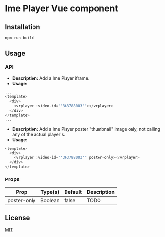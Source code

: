 
# Ime Player Vue component


## Installation

```bash
npm run build
```

## Usage

### API

- **Description:** Add a Ime Player iframe.
- **Usage:**

```js
...
<template>
  <div>
    <vrplayer :video-id="'363788003'"></vrplayer>
  </div>
</template>
...
```

- **Description:** Add a Ime Player poster "thumbnail" image only, not calling any of the actual player's.
- **Usage:**


```js
<template>
  <div>
    <vrplayer :video-id="'363788003'" poster-only></vrplayer>
  </div>
</template>
```

### Props

| Prop        | Type(s)        | Default | Description                                              |
| ----------- | -------------- | ------- | -------------------------------------------------------- |
| poster-only      | Boolean        | false   | TODO |


## License

[MIT](http://opensource.org/licenses/MIT)
